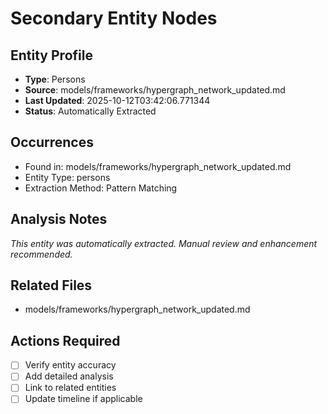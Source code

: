 # Secondary Entity Nodes

## Entity Profile
- **Type**: Persons
- **Source**: models/frameworks/hypergraph_network_updated.md
- **Last Updated**: 2025-10-12T03:42:06.771344
- **Status**: Automatically Extracted

## Occurrences
- Found in: models/frameworks/hypergraph_network_updated.md
- Entity Type: persons
- Extraction Method: Pattern Matching

## Analysis Notes
*This entity was automatically extracted. Manual review and enhancement recommended.*

## Related Files
- models/frameworks/hypergraph_network_updated.md

## Actions Required
- [ ] Verify entity accuracy
- [ ] Add detailed analysis
- [ ] Link to related entities
- [ ] Update timeline if applicable
